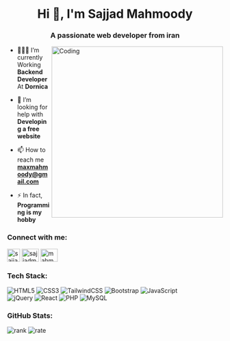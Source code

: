 
<h1 align="center">Hi 👋, I'm Sajjad Mahmoody</h1>
<h3 align="center">A passionate web developer from iran</h3>
<img  alt="Coding" width="400" src="https://cdn.discordapp.com/attachments/681434446893023233/1074743406779183205/giphy.webp" align="right">



- 🧑🏻‍💼 I’m currently Working **Backend Developer** At **Dornica** 

- 🤝 I’m looking for help with **Developing a free website**

- 📫 How to reach me **maxmahmoody@gmail.com**

- ⚡ In fact, **Programming is my hobby**

<h3 align="left">Connect with me:</h3>
<p align="left">
<a href="https://t.me/sajjadmahmoody" target="blank"><img align="center" src="https://upload.wikimedia.org/wikipedia/commons/8/82/Telegram_logo.svg" alt="sajjadmahmoody" height="30" width="30" /></a>
<a href="https://www.linkedin.com/in/sajjad-mahmoody-aa59b8180/" target="blank"><img align="center" src="https://upload.wikimedia.org/wikipedia/commons/8/81/LinkedIn_icon.svg" alt="sajjadmahmoody" height="30" width="40" /></a>
<a href="https://instagram.com/mahmoodysajjad" target="blank"><img align="center" src="https://raw.githubusercontent.com/rahuldkjain/github-profile-readme-generator/master/src/images/icons/Social/instagram.svg" alt="mahmoodysajjad" height="30" width="40" /></a>
</p>
</p>

<h3 align="left">Tech Stack:</h3>

<!-- # 💻 Tech Stack: -->
 ![HTML5](https://img.shields.io/badge/html5-%23E34F26.svg?style=for-the-badge&logo=html5&logoColor=white) ![CSS3](https://img.shields.io/badge/css3-%231572B6.svg?style=for-the-badge&logo=css3&logoColor=white) ![TailwindCSS](https://img.shields.io/badge/tailwindcss-%2338B2AC.svg?style=for-the-badge&logo=tailwind-css&logoColor=white) ![Bootstrap](https://img.shields.io/badge/bootstrap-%23563D7C.svg?style=for-the-badge&logo=bootstrap&logoColor=white)   ![JavaScript](https://img.shields.io/badge/javascript-%23323330.svg?style=for-the-badge&logo=javascript&logoColor=%23F7DF1E) 
 <br>
 ![jQuery](https://img.shields.io/badge/jquery-%230769AD.svg?style=for-the-badge&logo=jquery&logoColor=white)
 ![React](https://img.shields.io/badge/react-%2320232a.svg?style=for-the-badge&logo=react&logoColor=%2361DAFB)
 ![PHP](https://img.shields.io/badge/php-%23777BB4.svg?style=for-the-badge&logo=php&logoColor=white) ![MySQL](https://img.shields.io/badge/mysql-%2300f.svg?style=for-the-badge&logo=mysql&logoColor=white)

<h3 align="left">GitHub Stats:</h3>
<!-- # 📊 GitHub Stats: -->

![rank](https://github-readme-stats.vercel.app/api?username=sajjadmahmoody&theme=swift&hide_border=true&include_all_commits=false&count_private=false)
![rate](https://github-readme-stats.vercel.app/api/top-langs/?username=sajjadmahmoody&theme=swift&hide_border=true&include_all_commits=false&count_private=false&layout=compact)



